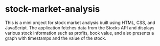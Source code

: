 # stock-market-analysis
This is a mini project for stock market analysis built using HTML, CSS, and JavaScript. The application fetches data from the Stocks API and displays various stock information such as profits, book value, and also presents a graph with timestamps and the value of the stock.
